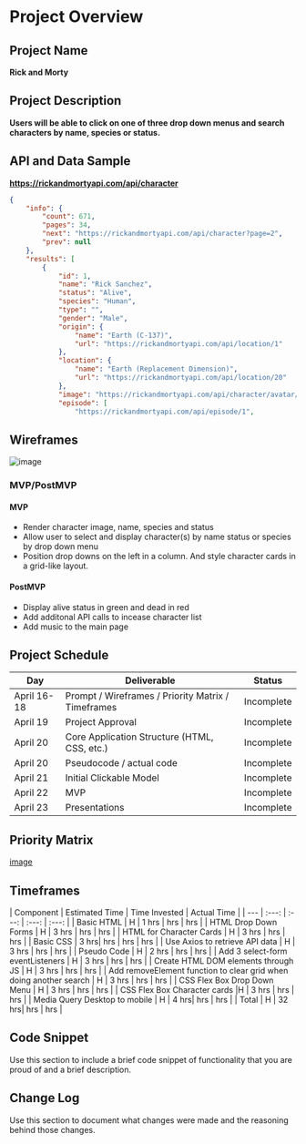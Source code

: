 # Project Overview

## Project Name

**Rick and Morty**



## Project Description

**Users will be able to click on one of three drop down menus and search characters by name, species or status.**



## API and Data Sample

**https://rickandmortyapi.com/api/character**

```json
{
    "info": {
        "count": 671,
        "pages": 34,
        "next": "https://rickandmortyapi.com/api/character?page=2",
        "prev": null
    },
    "results": [
        {
            "id": 1,
            "name": "Rick Sanchez",
            "status": "Alive",
            "species": "Human",
            "type": "",
            "gender": "Male",
            "origin": {
                "name": "Earth (C-137)",
                "url": "https://rickandmortyapi.com/api/location/1"
            },
            "location": {
                "name": "Earth (Replacement Dimension)",
                "url": "https://rickandmortyapi.com/api/location/20"
            },
            "image": "https://rickandmortyapi.com/api/character/avatar/1.jpeg",
            "episode": [
                "https://rickandmortyapi.com/api/episode/1",
```


## Wireframes


![image](https://user-images.githubusercontent.com/82776561/115169038-edc56600-a08a-11eb-96e4-b7816e242b4c.png)




### MVP/PostMVP

  
#### MVP 
 
- Render character image, name, species and status
- Allow user to select and display character(s) by name status or species by drop down menu 
- Position drop downs on the left in a column. And style character cards in a grid-like layout.

#### PostMVP  

- Display alive status in green and dead in red
- Add additonal API calls to incease character list
- Add music to the main page

## Project Schedule

|  Day | Deliverable | Status
|---|---| ---|
|April 16-18| Prompt / Wireframes / Priority Matrix / Timeframes | Incomplete
|April 19| Project Approval | Incomplete
|April 20| Core Application Structure (HTML, CSS, etc.) | Incomplete
|April 20| Pseudocode / actual code | Incomplete
|April 21| Initial Clickable Model  | Incomplete
|April 22| MVP | Incomplete
|April 23| Presentations | Incomplete

## Priority Matrix

[image](https://user-images.githubusercontent.com/82776561/115167328-35e18a00-a085-11eb-83a7-d187938988be.png)

## Timeframes


| Component | Estimated Time | Time Invested | Actual Time |
| --- | :---: |  :---: | :---: | :---: |
| Basic HTML | H | 1 hrs | hrs | hrs |
| HTML Drop Down Forms | H | 3 hrs | hrs | hrs |
| HTML for Character Cards | H | 3 hrs | hrs | hrs |
| Basic CSS | 3 hrs| hrs | hrs | hrs |
| Use Axios to retrieve API data | H | 3 hrs | hrs | hrs |
| Pseudo Code | H | 2 hrs | hrs | hrs |
| Add 3 select-form eventListeners | H | 3 hrs | hrs | hrs |
| Create HTML DOM elements through JS | H | 3 hrs | hrs | hrs |
| Add removeElement function to clear grid when doing another search | H | 3 hrs | hrs | hrs |
| CSS Flex Box Drop Down Menu | H | 3 hrs | hrs | hrs |
| CSS Flex Box Character cards |H | 3 hrs | hrs | hrs |
| Media Query Desktop to mobile | H | 4 hrs| hrs | hrs |
| Total | H | 32 hrs| hrs | hrs |


## Code Snippet

Use this section to include a brief code snippet of functionality that you are proud of and a brief description.  



## Change Log
 Use this section to document what changes were made and the reasoning behind those changes.  
